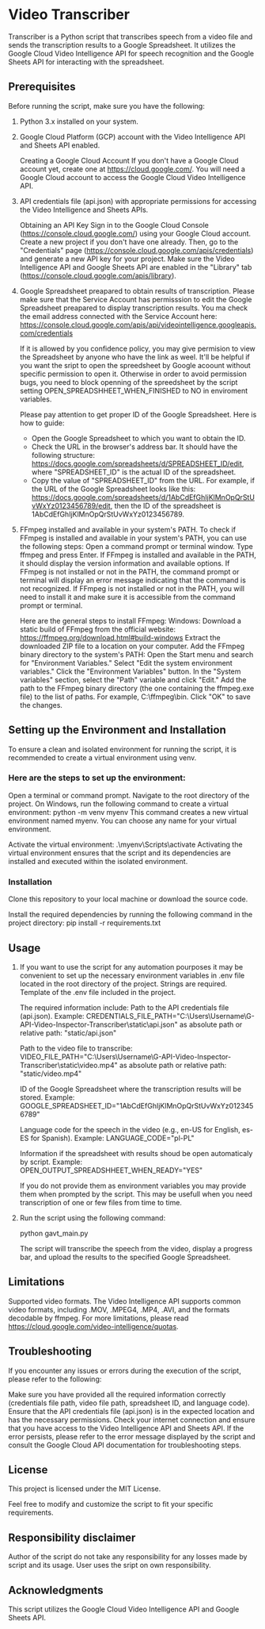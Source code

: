 # Video Transcriber
Transcriber is a Python script that transcribes speech from a video file and sends the transcription results to a Google Spreadsheet. It utilizes the Google Cloud Video Intelligence API for speech recognition and the Google Sheets API for interacting with the spreadsheet.

## Prerequisites
Before running the script, make sure you have the following:

1. Python 3.x installed on your system.

2. Google Cloud Platform (GCP) account with the Video Intelligence API and Sheets API enabled.

    Creating a Google Cloud Account
    If you don't have a Google Cloud account yet, create one at https://cloud.google.com/. You will need a Google Cloud account to access the Google Cloud Video Intelligence API.

3. API credentials file (api.json) with appropriate permissions for accessing the Video Intelligence and Sheets APIs.

    Obtaining an API Key
    Sign in to the Google Cloud Console (https://console.cloud.google.com/) using your Google Cloud account. Create a new project if you don't have one already. Then, go to the "Credentials" page (https://console.cloud.google.com/apis/credentials) and generate a new API key for your project. Make sure the Video Intelligence API and Google Sheets API are enabled in the "Library" tab (https://console.cloud.google.com/apis/library).

4. Google Spreadsheet preapared to obtain results of transcription.
    Please make sure that the Service Account has permisssion to edit the Google Spreadsheet preapared to display transcription results.
    You ma check the email address connected with the Service Account here: https://console.cloud.google.com/apis/api/videointelligence.googleapis.com/credentials

    If it is allowed by you confidence policy, you may give permision to view the Spreadsheet by anyone who have the link as weel. It'll be helpful if you want the sript to open the spreedsheet by Google acoount without specific permission to open it.
    Otherwise in order to avoid permission bugs, you need to block openning of the spreedsheet by the script setting OPEN_SPREADSHHEET_WHEN_FINISHED to NO in enviroment variables.

    Please pay attention to get proper ID of the Google Spreadsheet. Here is how to guide:
    - Open the Google Spreadsheet to which you want to obtain the ID.
    - Check the URL in the browser's address bar. It should have the following structure: https://docs.google.com/spreadsheets/d/SPREADSHEET_ID/edit, where "SPREADSHEET_ID" is the actual ID of the spreadsheet.
    - Copy the value of "SPREADSHEET_ID" from the URL.
    For example, if the URL of the Google Spreadsheet looks like this: https://docs.google.com/spreadsheets/d/1AbCdEfGhIjKlMnOpQrStUvWxYz0123456789/edit, then the ID of the spreadsheet is 1AbCdEfGhIjKlMnOpQrStUvWxYz0123456789.

5. FFmpeg installed and available in your system's PATH.
    To check if FFmpeg is installed and available in your system's PATH, you can use the following steps:
    Open a command prompt or terminal window. Type ffmpeg and press Enter.
    If FFmpeg is installed and available in the PATH, it should display the version information and available options.
    If FFmpeg is not installed or not in the PATH, the command prompt or terminal will display an error message indicating that the command is not recognized.
    If FFmpeg is not installed or not in the PATH, you will need to install it and make sure it is accessible from the command prompt or terminal.

    Here are the general steps to install FFmpeg:
    Windows:
    Download a static build of FFmpeg from the official website: https://ffmpeg.org/download.html#build-windows
    Extract the downloaded ZIP file to a location on your computer.
    Add the FFmpeg binary directory to the system's PATH:
    Open the Start menu and search for "Environment Variables."
    Select "Edit the system environment variables."
    Click the "Environment Variables" button.
    In the "System variables" section, select the "Path" variable and click "Edit."
    Add the path to the FFmpeg binary directory (the one containing the ffmpeg.exe file) to the list of paths. For example, C:\ffmpeg\bin.
    Click "OK" to save the changes.

## Setting up the Environment and Installation
To ensure a clean and isolated environment for running the script, it is recommended to create a virtual environment using venv.

### Here are the steps to set up the environment:
Open a terminal or command prompt.
Navigate to the root directory of the project.
On Windows, run the following command to create a virtual environment:
python -m venv myenv
This command creates a new virtual environment named myenv. You can choose any name for your virtual environment.

Activate the virtual environment:
.\myenv\Scripts\activate
Activating the virtual environment ensures that the script and its dependencies are installed and executed within the isolated environment.


### Installation
Clone this repository to your local machine or download the source code.

Install the required dependencies by running the following command in the project directory:
pip install -r requirements.txt


## Usage
1. If you want to use the script for any automation pourposes it may be convenient to set up the necessary environment variables in .env file located in the root directory of the project. Strings are required. Template of the .env file included in the project.

    The required information include:
    Path to the API credentials file (api.json).
    Example: CREDENTIALS_FILE_PATH="C:\Users\Username\G-API-Video-Inspector-Transcriber\static\api.json" as absolute path or relative path: "static/api.json"

    Path to the video file to transcribe:
    VIDEO_FILE_PATH="C:\Users\Username\G-API-Video-Inspector-Transcriber\static\video.mp4" as absolute path or relative path: "static/video.mp4"

    ID of the Google Spreadsheet where the transcription results will be stored.
    Example: GOOGLE_SPREADSHEET_ID="1AbCdEfGhIjKlMnOpQrStUvWxYz0123456789"

    Language code for the speech in the video (e.g., en-US for English, es-ES for Spanish).
    Example: LANGUAGE_CODE="pl-PL"

    Information if the spreadsheet with results shoud be open automaticaly by script.
    Example: OPEN_OUTPUT_SPREADSHHEET_WHEN_READY="YES"

    If you do not provide them as environment variables you may provide them when prompted by the script. This may be usefull when you need transcription of one or few files from time to time.

2. Run the script using the following command:
    
    python gavt_main.py

    The script will transcribe the speech from the video, display a progress bar, and upload the results to the specified Google Spreadsheet.

## Limitations
Supported video formats.
The Video Intelligence API supports common video formats, including .MOV, .MPEG4, .MP4, .AVI, and the formats decodable by ffmpeg.
For more limitations, please read https://cloud.google.com/video-intelligence/quotas.

## Troubleshooting
If you encounter any issues or errors during the execution of the script, please refer to the following:

Make sure you have provided all the required information correctly (credentials file path, video file path, spreadsheet ID, and language code).
Ensure that the API credentials file (api.json) is in the expected location and has the necessary permissions.
Check your internet connection and ensure that you have access to the Video Intelligence API and Sheets API.
If the error persists, please refer to the error message displayed by the script and consult the Google Cloud API documentation for troubleshooting steps.

## License
This project is licensed under the MIT License.

Feel free to modify and customize the script to fit your specific requirements.

## Responsibility disclaimer
Author of the script do not take any responsibility for any losses made by script and its usage. User uses the sript on own responsibility.

## Acknowledgments
This script utilizes the Google Cloud Video Intelligence API and Google Sheets API.